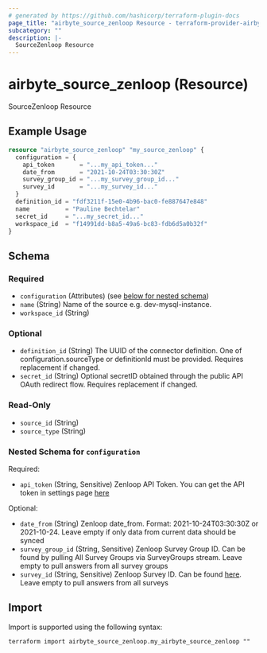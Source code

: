 ```yaml
---
# generated by https://github.com/hashicorp/terraform-plugin-docs
page_title: "airbyte_source_zenloop Resource - terraform-provider-airbyte"
subcategory: ""
description: |-
  SourceZenloop Resource
---
```


# airbyte_source_zenloop (Resource)

SourceZenloop Resource

## Example Usage

```terraform
resource "airbyte_source_zenloop" "my_source_zenloop" {
  configuration = {
    api_token       = "...my_api_token..."
    date_from       = "2021-10-24T03:30:30Z"
    survey_group_id = "...my_survey_group_id..."
    survey_id       = "...my_survey_id..."
  }
  definition_id = "fdf3211f-15e0-4b96-bac0-fe887647e848"
  name          = "Pauline Bechtelar"
  secret_id     = "...my_secret_id..."
  workspace_id  = "f14991dd-b8a5-49a6-bc83-fdb6d5a0b32f"
}
```

<!-- schema generated by tfplugindocs -->
## Schema

### Required

- `configuration` (Attributes) (see [below for nested schema](#nestedatt--configuration))
- `name` (String) Name of the source e.g. dev-mysql-instance.
- `workspace_id` (String)

### Optional

- `definition_id` (String) The UUID of the connector definition. One of configuration.sourceType or definitionId must be provided. Requires replacement if changed.
- `secret_id` (String) Optional secretID obtained through the public API OAuth redirect flow. Requires replacement if changed.

### Read-Only

- `source_id` (String)
- `source_type` (String)

<a id="nestedatt--configuration"></a>
### Nested Schema for `configuration`

Required:

- `api_token` (String, Sensitive) Zenloop API Token. You can get the API token in settings page <a href="https://app.zenloop.com/settings/api">here</a>

Optional:

- `date_from` (String) Zenloop date_from. Format: 2021-10-24T03:30:30Z or 2021-10-24. Leave empty if only data from current data should be synced
- `survey_group_id` (String, Sensitive) Zenloop Survey Group ID. Can be found by pulling All Survey Groups via SurveyGroups stream. Leave empty to pull answers from all survey groups
- `survey_id` (String, Sensitive) Zenloop Survey ID. Can be found <a href="https://app.zenloop.com/settings/api">here</a>. Leave empty to pull answers from all surveys

## Import

Import is supported using the following syntax:

```shell
terraform import airbyte_source_zenloop.my_airbyte_source_zenloop ""
```
